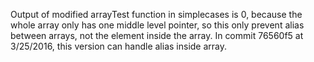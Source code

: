 Output of modified arrayTest function in simplecases is 0, because the whole array only has one middle level pointer, so this only prevent alias between arrays, not the element inside the array. In commit 76560f5 at 3/25/2016, this version can handle alias inside array.

